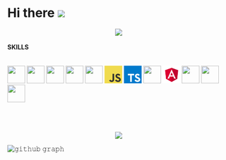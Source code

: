 # Hi there <img src="https://github.com/TheDudeThatCode/TheDudeThatCode/blob/master/Assets/Hi.gif" width="29px">

<div align="center">

![](https://camo.githubusercontent.com/992babdffd8c74a1502de375fbdf7e4d54773242/68747470733a2f2f6d656469612e67697068792e636f6d2f6d656469612f53576f536b4e36447854737a71494b4571762f67697068792e676966)
</div>

**SKILLS**  
<br/>
<br/>
<code><img height="40" width="40" src="https://encrypted-tbn0.gstatic.com/images?q=tbn:ANd9GcR5uvjSdCo6VYwgc5rbhjrVxkGyi41FpHZ4hedExWOEuaAotbreXsoBd0LMeP6dDALj3nw&usqp=CAU"></code>
<code><img height="40" width="40" src="https://i2.wp.com/thecodeblogger.com/wp-content/uploads/2019/03/webp.net-resizeimage-2.png?fit=303%2C300&ssl=1"></code>
<code><img height="40" width="40" src="https://avatars.githubusercontent.com/u/42068324?s=280&v=4"></code>
<code><img height="40" width="40" src="https://www.flaticon.com/svg/static/icons/svg/1216/1216733.svg"></code>
<code><img height="40" width="40" src="https://cdn.iconscout.com/icon/free/png-256/css-131-722685.png"></code>
<code><img height="40" width="40" src="https://raw.githubusercontent.com/github/explore/80688e429a7d4ef2fca1e82350fe8e3517d3494d/topics/javascript/javascript.png"></code>
<code><img height="40" width="40" src="https://raw.githubusercontent.com/github/explore/80688e429a7d4ef2fca1e82350fe8e3517d3494d/topics/typescript/typescript.png"></code>
<code><img height="40" width="40" src="https://getbootstrap.com/docs/5.0/assets/brand/bootstrap-social-logo.png"></code>
<code><img height="40" width="40" src="https://raw.githubusercontent.com/github/explore/80688e429a7d4ef2fca1e82350fe8e3517d3494d/topics/angular/angular.png"></code>
<code><img height="40" width="40" src="https://upload.wikimedia.org/wikipedia/commons/thumb/2/29/Postgresql_elephant.svg/1200px-Postgresql_elephant.svg.png"></code>
<code><img height="40" width="40" src="https://cdnlogo.com/logos/m/21/microsoft-sql-server.svg"></code>
<code><img height="40" width="40" src="https://upload.wikimedia.org/wikipedia/commons/thumb/3/3f/Git_icon.svg/1024px-Git_icon.svg.png"></code>

<br/>
<br/>

<p align="center">
  <a href="https://github.com/DuongQuocTuan">
    <img align="center" src="https://github-readme-stats.vercel.app/api?username=DuongQuocTuan&show_icons=true&hide_border=true&title_color=94b4a4&amp&icon_color=FFFFFF&amp&text_color=FFFFFF&amp&bg_color=000000&count_private=true&include_all_commits=true"/>
  </a>
</p>

![𝚐𝚒𝚝𝚑𝚞𝚋 𝚐𝚛𝚊𝚙𝚑](https://activity-graph.herokuapp.com/graph?username=DuongQuocTuan&theme=react-dark&hide_border=true&area=true)

